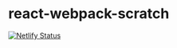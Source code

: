 # react-webpack-scratch
[![Netlify Status](https://api.netlify.com/api/v1/badges/6826994d-5bbe-4e3e-b643-5921718a14b1/deploy-status)](https://app.netlify.com/sites/admdash/deploys)
